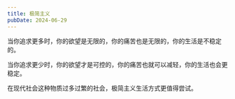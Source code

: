 ```yaml
---
title: 极简主义
pubDate: 2024-06-29
---
```


当你追求更多时，你的欲望是无限的，你的痛苦也是无限的，你的生活是不稳定的。

当你追求更少时，你的欲望才是可控的，你的痛苦也就可以减轻，你的生活也会更稳定。

在现代社会这种物质过多过繁的社会，极简主义生活方式更值得尝试。
